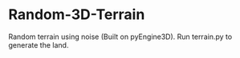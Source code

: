 # Random-3D-Terrain
Random terrain using noise (Built on pyEngine3D).
Run terrain.py to generate the land.
